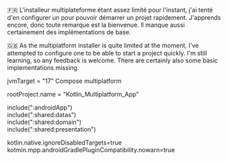 🇫🇷 L'installeur multiplateforme étant assez limité pour l'instant, j'ai tenté d'en configurer un pour pouvoir démarrer un projet rapidement. J'apprends encore, donc toute remarque est la bienvenue. Il manque aussi certainement des implémentations de base.

🇬🇧 As the multiplatform installer is quite limited at the moment, I've attempted to configure one to be able to start a project quickly. I'm still learning, so any feedback is welcome. There are certainly also some basic implementations missing.

jvmTarget = "17"
Compose multiplatform

rootProject.name = "Kotlin_Multiplatform_App"

include(":androidApp")  
include(":shared:datas")  
include(":shared:domain")  
include(":shared:presentation")  

kotlin.native.ignoreDisabledTargets=true  
kotmin.mpp.androidGradlePluginCompatibility.nowarn=true  

